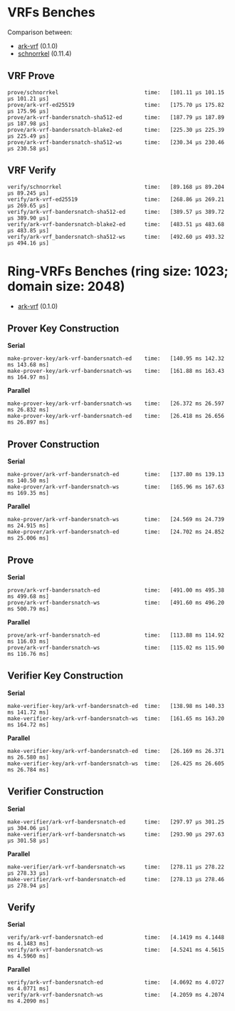 # VRFs Benches

Comparison between:

- [ark-vrf](https://crates.io/crates/ark-vrf) (0.1.0)
- [schnorrkel](https://crates.io/crates/schnorrkel) (0.11.4)

## VRF Prove

```
prove/schnorrkel                           time:   [101.11 µs 101.15 µs 101.21 µs]
prove/ark-vrf-ed25519                      time:   [175.70 µs 175.82 µs 175.96 µs]
prove/ark-vrf-bandersnatch-sha512-ed       time:   [187.79 µs 187.89 µs 187.98 µs]
prove/ark-vrf-bandersnatch-blake2-ed       time:   [225.30 µs 225.39 µs 225.49 µs]
prove/ark-vrf-bandersnatch-sha512-ws       time:   [230.34 µs 230.46 µs 230.58 µs]
```

## VRF Verify

```
verify/schnorrkel                          time:   [89.168 µs 89.204 µs 89.245 µs]
verify/ark-vrf-ed25519                     time:   [268.86 µs 269.21 µs 269.65 µs]
verify/ark-vrf-bandersnatch-sha512-ed      time:   [389.57 µs 389.72 µs 389.90 µs]
verify/ark-vrf-bandersnatch-blake2-ed      time:   [483.51 µs 483.68 µs 483.85 µs]
verify/ark-vrf_bandersnatch-sha512-ws      time:   [492.60 µs 493.32 µs 494.16 µs]
```

# Ring-VRFs Benches (ring size: 1023; domain size: 2048)

- [ark-vrf](https://github.com/davxy/ark-vrf) (0.1.0)

## Prover Key Construction

**Serial**
```
make-prover-key/ark-vrf-bandersnatch-ed    time:   [140.95 ms 142.32 ms 143.68 ms]
make-prover-key/ark-vrf-bandersnatch-ws    time:   [161.88 ms 163.43 ms 164.97 ms] 
```

**Parallel**
```
make-prover-key/ark-vrf-bandersnatch-ws    time:   [26.372 ms 26.597 ms 26.832 ms]
make-prover-key/ark-vrf-bandersnatch-ed    time:   [26.418 ms 26.656 ms 26.897 ms]
```

## Prover Construction

**Serial**
```
make-prover/ark-vrf-bandersnatch-ed        time:   [137.80 ms 139.13 ms 140.50 ms]
make-prover/ark-vrf-bandersnatch-ws        time:   [165.96 ms 167.63 ms 169.35 ms]
```

**Parallel**
```
make-prover/ark-vrf-bandersnatch-ws        time:   [24.569 ms 24.739 ms 24.915 ms]
make-prover/ark-vrf-bandersnatch-ed        time:   [24.702 ms 24.852 ms 25.006 ms]
```

## Prove

**Serial**
```
prove/ark-vrf-bandersnatch-ed              time:   [491.00 ms 495.38 ms 499.68 ms]
prove/ark-vrf-bandersnatch-ws              time:   [491.60 ms 496.20 ms 500.79 ms]
```

**Parallel**
```
prove/ark-vrf-bandersnatch-ed              time:   [113.88 ms 114.92 ms 116.03 ms]
prove/ark-vrf-bandersnatch-ws              time:   [115.02 ms 115.90 ms 116.76 ms]
```

## Verifier Key Construction

**Serial**
```
make-verifier-key/ark-vrf-bandersnatch-ed  time:   [138.98 ms 140.33 ms 141.72 ms]
make-verifier-key/ark-vrf-bandersnatch-ws  time:   [161.65 ms 163.20 ms 164.72 ms]
```

**Parallel**
```
make-verifier-key/ark-vrf-bandersnatch-ed  time:   [26.169 ms 26.371 ms 26.580 ms]
make-verifier-key/ark-vrf-bandersnatch-ws  time:   [26.425 ms 26.605 ms 26.784 ms]
```

## Verifier Construction

**Serial**
```
make-verifier/ark-vrf-bandersnatch-ed      time:   [297.97 µs 301.25 µs 304.06 µs]
make-verifier/ark-vrf-bandersnatch-ws      time:   [293.90 µs 297.63 µs 301.58 µs]
```

**Parallel**
```
make-verifier/ark-vrf-bandersnatch-ws      time:   [278.11 µs 278.22 µs 278.33 µs]
make-verifier/ark-vrf-bandersnatch-ed      time:   [278.13 µs 278.46 µs 278.94 µs]
```

## Verify

**Serial**
```
verify/ark-vrf-bandersnatch-ed             time:   [4.1419 ms 4.1448 ms 4.1483 ms]
verify/ark-vrf-bandersnatch-ws             time:   [4.5241 ms 4.5615 ms 4.5960 ms]
```

**Parallel**
```
verify/ark-vrf-bandersnatch-ed             time:   [4.0692 ms 4.0727 ms 4.0771 ms]
verify/ark-vrf-bandersnatch-ws             time:   [4.2059 ms 4.2074 ms 4.2090 ms] 
```
